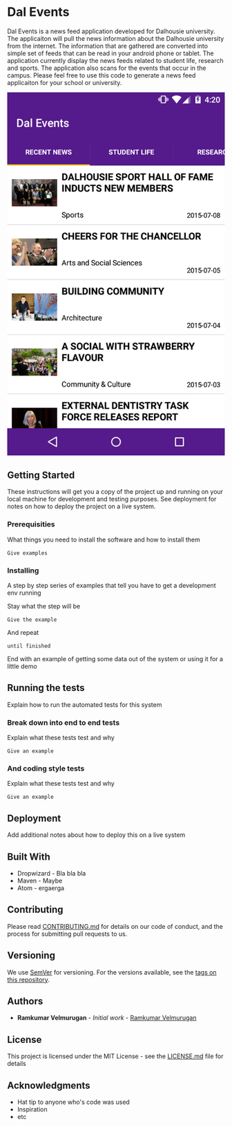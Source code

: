 # Dal Events

Dal Events is a news feed application developed for Dalhousie university. The applicaiton will pull the news information
about the Dalhousie university from the internet.
The information that are gathered are converted into simple set of feeds that can be read in your android phone or tablet. The application currently display the news feeds related to student life, research and sports. The application also scans for the events that occur in the campus. Please feel free to use this code to generate a news feed applicaiton for your school or university.

![ScreenShot](https://github.com/spkdroid/Dal-Events/blob/master/screenshot/1.png)

## Getting Started

These instructions will get you a copy of the project up and running on your local machine for development and testing purposes. See deployment for notes on how to deploy the project on a live system.

### Prerequisities

What things you need to install the software and how to install them

```
Give examples
```

### Installing

A step by step series of examples that tell you have to get a development env running

Stay what the step will be

```
Give the example
```

And repeat

```
until finished
```

End with an example of getting some data out of the system or using it for a little demo

## Running the tests

Explain how to run the automated tests for this system

### Break down into end to end tests

Explain what these tests test and why

```
Give an example
```

### And coding style tests

Explain what these tests test and why

```
Give an example
```

## Deployment

Add additional notes about how to deploy this on a live system

## Built With

* Dropwizard - Bla bla bla
* Maven - Maybe
* Atom - ergaerga

## Contributing

Please read [CONTRIBUTING.md](CONTRIBUTING.md) for details on our code of conduct, and the process for submitting pull requests to us.

## Versioning

We use [SemVer](http://semver.org/) for versioning. For the versions available, see the [tags on this repository](https://github.com/your/project/tags). 

## Authors

* **Ramkumar Velmurugan** - *Initial work* - [Ramkumar Velmurugan](https://github.com/spkdroid)


## License

This project is licensed under the MIT License - see the [LICENSE.md](LICENSE.md) file for details

## Acknowledgments

* Hat tip to anyone who's code was used
* Inspiration
* etc

